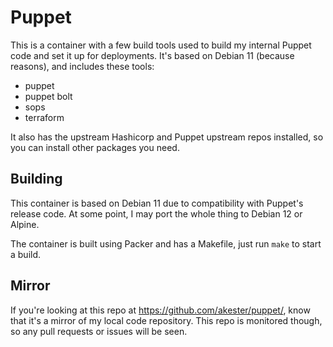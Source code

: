 # Puppet

This is a container with a few build tools used to build my internal Puppet code
and set it up for deployments.  It's based on Debian 11 (because reasons), and
includes these tools:

* puppet
* puppet bolt
* sops
* terraform

It also has the upstream Hashicorp and Puppet upstream repos installed, so you
can install other packages you need.

## Building

This container is based on Debian 11 due to compatibility with Puppet's release
code.  At some point, I may port the whole thing to Debian 12 or Alpine.

The container is built using Packer and has a Makefile, just run `make` to start
a build.


## Mirror

If you're looking at this repo at https://github.com/akester/puppet/, know
that it's a mirror of my local code repository.  This repo is monitored though,
so any pull requests or issues will be seen.

